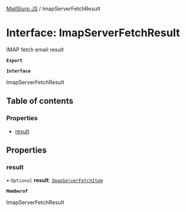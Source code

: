 [MailSlurp JS](../README.md) / ImapServerFetchResult

# Interface: ImapServerFetchResult

IMAP fetch email result

**`Export`**

**`Interface`**

ImapServerFetchResult

## Table of contents

### Properties

- [result](ImapServerFetchResult.md#result)

## Properties

### result

• `Optional` **result**: [`ImapServerFetchItem`](ImapServerFetchItem.md)

**`Memberof`**

ImapServerFetchResult
